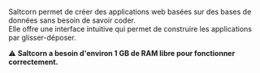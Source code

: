 Saltcorn permet de créer des applications web basées sur des bases de données sans besoin de savoir coder.  
Elle offre une interface intuitive qui permet de construire les applications par glisser-déposer.  

:warning: **Saltcorn a besoin d'environ 1 GB de RAM libre pour fonctionner correctement.**

